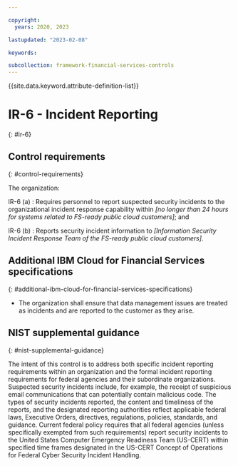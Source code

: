 ```yaml
---

copyright:
  years: 2020, 2023

lastupdated: "2023-02-08"

keywords:

subcollection: framework-financial-services-controls
---
```


{{site.data.keyword.attribute-definition-list}}

               
# IR-6 - Incident Reporting
{: #ir-6}

## Control requirements
{: #control-requirements}

The organization:

IR-6 (a)
    : Requires personnel to report suspected security incidents to the organizational incident response capability within _[no longer than 24 hours for systems related to FS-ready public cloud customers]_; and

IR-6 (b)
    : Reports security incident information to _[Information Security Incident Response Team of the FS-ready public cloud customers]_.

## Additional IBM Cloud for Financial Services specifications
{: #additional-ibm-cloud-for-financial-services-specifications}

- The organization shall ensure that data management issues are treated as incidents and are reported to the customer as they arise.

## NIST supplemental guidance
{: #nist-supplemental-guidance}

The intent of this control is to address both specific incident reporting requirements within an organization and the formal incident reporting requirements for federal agencies and their subordinate organizations. Suspected security incidents include, for example, the receipt of suspicious email communications that can potentially contain malicious code. The types of security incidents reported, the content and timeliness of the reports, and the designated reporting authorities reflect applicable federal laws, Executive Orders, directives, regulations, policies, standards, and guidance. Current federal policy requires that all federal agencies (unless specifically exempted from such requirements) report security incidents to the United States Computer Emergency Readiness Team (US-CERT) within specified time frames designated in the US-CERT Concept of Operations for Federal Cyber Security Incident Handling.





